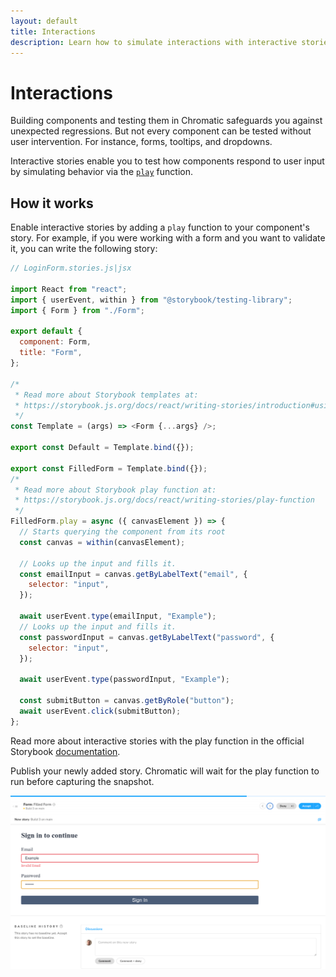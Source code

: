 ```yaml
---
layout: default
title: Interactions
description: Learn how to simulate interactions with interactive stories
---
```


# Interactions

Building components and testing them in Chromatic safeguards you against unexpected regressions. But not every component can be tested without user intervention. For instance, forms, tooltips, and dropdowns.

Interactive stories enable you to test how components respond to user input by simulating behavior via the [`play`](https://storybook.js.org/docs/react/writing-stories/play-function) function.

## How it works

Enable interactive stories by adding a `play` function to your component's story. For example, if you were working with a form and you want to validate it, you can write the following story:

```js
// LoginForm.stories.js|jsx

import React from "react";
import { userEvent, within } from "@storybook/testing-library";
import { Form } from "./Form";

export default {
  component: Form,
  title: "Form",
};

/*
 * Read more about Storybook templates at:
 * https://storybook.js.org/docs/react/writing-stories/introduction#using-args
 */
const Template = (args) => <Form {...args} />;

export const Default = Template.bind({});

export const FilledForm = Template.bind({});
/*
 * Read more about Storybook play function at:
 * https://storybook.js.org/docs/react/writing-stories/play-function
 */
FilledForm.play = async ({ canvasElement }) => {
  // Starts querying the component from its root
  const canvas = within(canvasElement);

  // Looks up the input and fills it.
  const emailInput = canvas.getByLabelText("email", {
    selector: "input",
  });

  await userEvent.type(emailInput, "Example");
  // Looks up the input and fills it.
  const passwordInput = canvas.getByLabelText("password", {
    selector: "input",
  });

  await userEvent.type(passwordInput, "Example");

  const submitButton = canvas.getByRole("button");
  await userEvent.click(submitButton);
};
```

<div class="aside">
Read more about interactive stories with the play function in the official Storybook <a href="https://storybook.js.org/docs/react/writing-stories/play-function">documentation</a>. 
</div>

Publish your newly added story. Chromatic will wait for the play function to run before capturing the snapshot.

![Interactive story snapshot](img/interactive-story-chromatic-snapshot.png)
